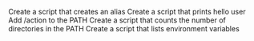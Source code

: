 Create a script that creates an alias
Create a script that prints hello user
Add /action to the PATH
Create a script that counts the number of directories in the PATH
Create a script that lists environment variables
